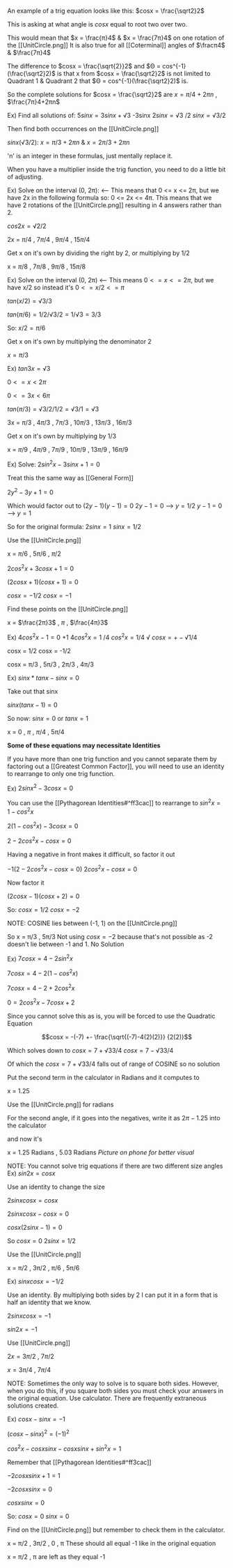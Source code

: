 An example of a trig equation looks like this: $cosx = \frac{\sqrt2}2$

This is asking at what angle is $cosx$ equal to root two over two.

This would mean that $x = \frac{π}4$ & $x = \frac{7π}4$ on one rotation of the [[UnitCircle.png]]
It is also true for all [[Coterminal]] angles of $\fracπ4$ & $\frac{7π}4$ 

The difference to $cosx = \frac{\sqrt{2}}2$ and $Θ = cos^{-1}(\frac{\sqrt2}2)$ is that x from $cosx = \frac{\sqrt2}2$ is not limited to Quadrant 1 & Quadrant 2 that $Θ = cos^{-1}(\frac{\sqrt2}2)$ is.

So the complete solutions for $cosx = \frac{\sqrt2}2$ are $x = π/4+2πn$ , $\frac{7π}4+2πn$

Ex) Find all solutions of:
$5sinx = 3sinx+√3$
			-3sinx
	$2sinx = √3$
		/2
$sinx = √3/2$

Then find both occurrences on the [[UnitCircle.png]]

$sinx(√3/2)$: $x = π/3+2πn$ & $x = 2π/3+2πn$

'n' is an integer in these formulas, just mentally replace it.

When you have a multiplier inside the trig function, you need to do a little bit of adjusting.

Ex) Solve on the interval (0, 2π): <-- This means that 0 <= x <= 2π, but we have 2x in the following formula so: 0 <= 2x <= 4π. This means that we have 2 rotations of the [[UnitCircle.png]] resulting in 4 answers rather than 2.

$cos2x = √2/2$

2x = $π/4$ , $7π/4$ , $9π/4$ , $15π/4$

Get x on it's own by dividing the right by 2, or multiplying by 1/2

x = $π/8$ , $7π/8$ , $9π/8$ , $15π/8$

Ex) Solve on the interval (0, 2π) <-- This means $0 <= x <= 2π$, but we have x/2 so instead it's $0 <= x/2 <= π$

$tan(x/2) = √3/3$

$tan(π/6) = 1/2 / √3/2 = 1/√3 = 3/3$

So: $x/2 = π/6$

Get x on it's own by multiplying the denominator 2

$x = π/3$

Ex) $tan 3x = √3$

$0 <= x < 2π$

$0 <= 3x < 6π$

$tan(π/3) = √3/2 / 1/2 = √3/1 = √3$

3x = $π/3$ , $4π/3$ , $7π/3$ , $10π/3$ , $13π/3$ , $16π/3$

Get x on it's own by multiplying by 1/3

x = $π/9$ , $4π/9$ , $7π/9$ , $10π/9$ , $13π/9$ , $16π/9$

Ex) Solve: $2sin^2x - 3sinx + 1 = 0$

Treat this the same way as [[General Form]]

$2y^2 - 3y + 1 = 0$

Which would factor out to $(2y-1)(y-1) = 0$
$2y - 1 = 0$ --> $y = 1/2$
$y - 1 = 0$ --> $y = 1$

So for the original formula:
$2sinx = 1$
$sinx = 1/2$

Use the [[UnitCircle.png]]

x = $π/6$ , $5π/6$ , $π/2$

$2cos^2x+3cosx+1=0$

$(2cosx + 1)(cosx + 1) = 0$

$cosx = -1/2$
$cosx = -1$

Find these points on the [[UnitCircle.png]]

x = $\frac{2π}3$ , $π$ , $\frac{4π}3$

Ex) $4cos^2x-1=0$
+1
$4cos^2x=1$
/4
$cos^2x=1/4$
√
$cosx= +- √1/4$

cosx = 1/2
cosx = -1/2

cosx = π/3 , 5π/3 , 2π/3 , 4π/3

Ex) $sinx * tanx - sinx = 0$

Take out that sinx

$sinx(tanx-1)=0$

So now:
$sinx=0$ or $tanx=1$

x = $0$ , $π$ , $π/4$ , $5π/4$

**Some of these equations may necessitate Identities**

If you have more than one trig function and you cannot separate them by factoring out a [[Greatest Common Factor]], you will need to use an identity to rearrange to only one trig function.

Ex) $2sinx^2 - 3cosx = 0$

You can use the [[Pythagorean Identities#^ff3cac]] to rearrange to $sin^2x = 1 - cos^2x$

$2(1 - cos^2x) - 3cosx = 0$

$2 - 2cos^2x - cosx = 0$

Having a negative in front makes it difficult, so factor it out

$-1(2 - 2cos^2x - cosx = 0)$
$2cos^2x - cosx = 0$

Now factor it

$(2cosx -1)(cosx+2) = 0$

So:
$cosx = 1/2$
$cosx = -2$

NOTE: COSINE lies between (-1, 1) on the [[UnitCircle.png]]

So x = π/3 , 5π/3
Not using $cosx = -2$ because that's not possible as -2 doesn't lie between -1 and 1. No Solution

Ex) $7cosx = 4-2sin^2x$

$7cosx = 4 - 2(1-cos^2x)$

$7cosx = 4 - 2 + 2cos^2x$

$0 = 2cos^2x -7cosx + 2$

Since you cannot solve this as is, you will be forced to use the Quadratic Equation

$$cosx = -(-7) +- \frac{\sqrt{(-7)-4(2)(2)}} {2(2)}$$

Which solves down to 
$cosx = 7+√33 / 4$
$cosx = 7-√33 / 4$

Of which the $cosx = 7+√33 / 4$ falls out of range of COSINE so no solution

Put the second term in the calculator in Radians and it computes to

x = 1.25

Use the [[UnitCircle.png]] for radians

For the second angle, if it goes into the negatives, write it as $2π-1.25$ into the calculator

and now it's

x = 1.25 Radians , 5.03 Radians
*Picture on phone for better visual*

NOTE: You cannot solve trig equations if there are two different size angles
Ex) $sin2x = cosx$

Use an identity to change the size

$2sinxcosx = cosx$

$2sinxcosx - cosx = 0$

$cosx(2sinx - 1) = 0$

So
$cosx = 0$
$2sinx = 1/2$

Use the [[UnitCircle.png]]

x = π/2 , 3π/2 , π/6 , 5π/6

Ex) $sinx cosx = -1/2$

Use an identity. By multiplying both sides by 2 I can put it in a form that is half an identity that we know.

$2sinx cosx = -1$

$sin2x = -1$

Use [[UnitCircle.png]]

$2x = 3π/2$ , $7π/2$

$x = 3π/4$ , $7π/4$

NOTE: Sometimes the only way to solve is to square both sides. However, when you do this, if you square both sides you must check your answers in the original equation. Use calculator. There are frequently extraneous solutions created.

Ex) $cosx - sinx = -1$

$(cosx - sinx)^2 = (-1)^2$

$cos^2x - cosxsinx - cosxsinx + sin^2x = 1$

Remember that [[Pythagorean Identities#^ff3cac]]

$-2cosxsinx + 1 = 1$

$-2cosxsinx = 0$

$cosxsinx = 0$

So:
$cosx = 0$
$sinx = 0$

Find on the [[UnitCircle.png]] but remember to check them in the calculator.

x = π/2 , 3π/2 , 0 , π
These should all equal -1 like in the original equation

x = π/2 , π are left as they equal -1